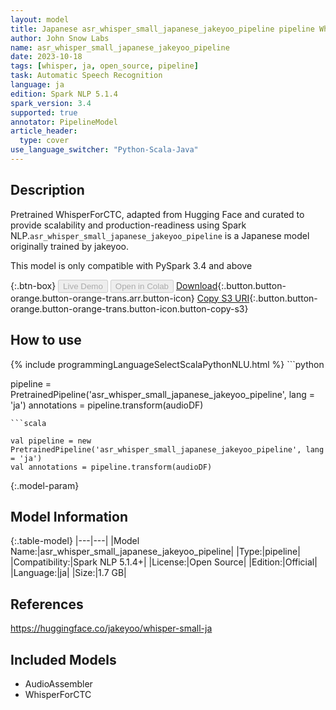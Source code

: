 ```yaml
---
layout: model
title: Japanese asr_whisper_small_japanese_jakeyoo_pipeline pipeline WhisperForCTC from jakeyoo
author: John Snow Labs
name: asr_whisper_small_japanese_jakeyoo_pipeline
date: 2023-10-18
tags: [whisper, ja, open_source, pipeline]
task: Automatic Speech Recognition
language: ja
edition: Spark NLP 5.1.4
spark_version: 3.4
supported: true
annotator: PipelineModel
article_header:
  type: cover
use_language_switcher: "Python-Scala-Java"
---
```


## Description

Pretrained WhisperForCTC, adapted from Hugging Face and curated to provide scalability and production-readiness using Spark NLP.`asr_whisper_small_japanese_jakeyoo_pipeline` is a Japanese model originally trained by jakeyoo.

This model is only compatible with PySpark 3.4 and above

{:.btn-box}
<button class="button button-orange" disabled>Live Demo</button>
<button class="button button-orange" disabled>Open in Colab</button>
[Download](https://s3.amazonaws.com/auxdata.johnsnowlabs.com/public/models/asr_whisper_small_japanese_jakeyoo_pipeline_ja_5.1.4_3.4_1697589551194.zip){:.button.button-orange.button-orange-trans.arr.button-icon}
[Copy S3 URI](s3://auxdata.johnsnowlabs.com/public/models/asr_whisper_small_japanese_jakeyoo_pipeline_ja_5.1.4_3.4_1697589551194.zip){:.button.button-orange.button-orange-trans.button-icon.button-copy-s3}

## How to use



<div class="tabs-box" markdown="1">
{% include programmingLanguageSelectScalaPythonNLU.html %}
```python

pipeline = PretrainedPipeline('asr_whisper_small_japanese_jakeyoo_pipeline', lang = 'ja')
annotations =  pipeline.transform(audioDF)

```
```scala

val pipeline = new PretrainedPipeline('asr_whisper_small_japanese_jakeyoo_pipeline', lang = 'ja')
val annotations = pipeline.transform(audioDF)

```
</div>

{:.model-param}
## Model Information

{:.table-model}
|---|---|
|Model Name:|asr_whisper_small_japanese_jakeyoo_pipeline|
|Type:|pipeline|
|Compatibility:|Spark NLP 5.1.4+|
|License:|Open Source|
|Edition:|Official|
|Language:|ja|
|Size:|1.7 GB|

## References

https://huggingface.co/jakeyoo/whisper-small-ja

## Included Models

- AudioAssembler
- WhisperForCTC